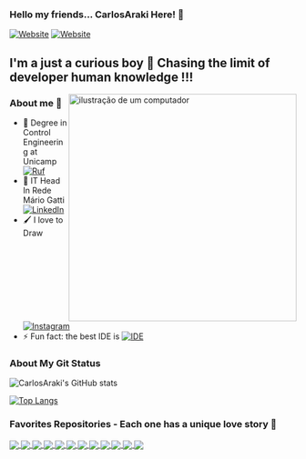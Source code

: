 ### Hello my friends... CarlosAraki Here!   👋

[![Website](https://img.shields.io/badge/CESLA-4.0%20Industry-blue)](https://cesla.ind.br)
[![Website](https://img.shields.io/badge/RedeMarioGatti%20Hospital-green)]((http://www.redemariogatti.sp.gov.br))

## I'm a just a curious boy 🔭 Chasing the limit of developer human knowledge !!!

<img src="https://raw.githubusercontent.com/MicaelliMedeiros/micaellimedeiros/master/image/computer-illustration.png" alt="ilustração de um computador" min-width="400px" max-width="400px" width="400px" align="right">

### About me 👀
- 🤖 Degree in Control Engineering at Unicamp [![Ruf](https://img.shields.io/badge/Google_chrome-4285F4?style=for-the-badge&logo=Google-chrome&logoColor=white)](https://ruf.folha.uol.com.br/2019/ranking-de-cursos/engenharia-de-controle-e-automacao/)
- 💼 IT Head In Rede Mário Gatti [![LinkedIn](https://img.shields.io/badge/LinkedIn-0077B5?style=for-the-badge&logo=linkedin&logoColor=white)](https://www.linkedin.com/in/carlos-vin%C3%ADcius-araki-oliveira-7a753a99/)
- 🖌 I love to Draw [![Instagram](https://img.shields.io/badge/Instagram-E4405F?style=for-the-badge&logo=instagram&logoColor=white)](https://www.instagram.com/carlosva380/)
- ⚡ Fun fact: the best IDE is [![IDE](https://img.shields.io/badge/VIM-%2311AB00.svg?&style=for-the-badge&logo=vim&logoColor=white)](https://github.com/CarlosAraki/MyNvimConfig)

### About My Git Status

![CarlosAraki's GitHub stats](https://github-readme-stats.vercel.app/api?username=CarlosAraki&show_icons=true&hide=stars,contribs&count_private=true&&theme=tokyonight)

[![Top Langs](https://github-readme-stats.vercel.app/api/top-langs/?username=CarlosAraki&layout=compact&langs_count=13&theme=tokyonight)](https://github.com/CarlosAraki)

### Favorites Repositories  - Each one has a unique love story 🥰 

<a href="https://github.com/CarlosAraki/objectIdentifierViaCascade">
  <img align="center" src="https://github-readme-stats.vercel.app/api/pin/?username=CarlosAraki&repo=objectIdentifierViaCascade&theme=tokyonight&langs_count=13" />
</a>
<a href="https://github.com/CarlosAraki/PiSound">
  <img align="center" src="https://github-readme-stats.vercel.app/api/pin/?username=CarlosAraki&repo=PiSound&theme=tokyonight&langs_count=13" />
</a>
<a href="https://github.com/CarlosAraki/cinematicRobotControl">
  <img align="center" src="https://github-readme-stats.vercel.app/api/pin/?username=CarlosAraki&repo=cinematicRobotControl&theme=tokyonight&langs_count=13" />
</a>
<a href="https://github.com/CarlosAraki/armProjects">
  <img align="center" src="https://github-readme-stats.vercel.app/api/pin/?username=CarlosAraki&repo=armProjects&theme=tokyonight&langs_count=15" />
</a>
<a href="https://github.com/CarlosAraki/ControlLyapunovWorkMatlab">
  <img align="center" src="https://github-readme-stats.vercel.app/api/pin/?username=CarlosAraki&repo=ControlLyapunovWorkMatlab&theme=tokyonight&langs_count=13" />
</a>
<a href="https://github.com/CarlosAraki/VHDLLabs">
  <img align="center" src="https://github-readme-stats.vercel.app/api/pin/?username=CarlosAraki&repo=VHDLLabs&theme=tokyonight&langs_count=13" />
</a>
<a href="https://github.com/CarlosAraki/reactAppProff">
  <img align="center" src="https://github-readme-stats.vercel.app/api/pin/?username=CarlosAraki&repo=reactAppProff&theme=tokyonight&langs_count=13" />
</a>
<a href="https://github.com/CarlosAraki/TLearningAlgorithm">
  <img align="center" src="https://github-readme-stats.vercel.app/api/pin/?username=CarlosAraki&repo=TLearningAlgorithm&theme=tokyonight&langs_count=13" />
</a>
<a href="https://github.com/CarlosAraki/MyNvimConfig">
  <img align="center" src="https://github-readme-stats.vercel.app/api/pin/?username=CarlosAraki&repo=MyNvimConfig&theme=tokyonight&langs_count=13" />
</a>
<a href="https://github.com/CarlosAraki/scripts">
  <img align="center" src="https://github-readme-stats.vercel.app/api/pin/?username=CarlosAraki&repo=scripts&theme=tokyonight&langs_count=13" />
</a>
<a href="https://github.com/CarlosAraki/workshop_ML_RN">
  <img align="center" src="https://github-readme-stats.vercel.app/api/pin/?username=CarlosAraki&repo=workshop_ML_RN&theme=tokyonight&langs_count=13" />
</a>
<a href="https://github.com/CarlosAraki/nauplio-mba-2">
  <img align="center" src="https://github-readme-stats.vercel.app/api/pin/?username=CarlosAraki&repo=nauplio-mba-2&theme=tokyonight&langs_count=13" />
</a>
